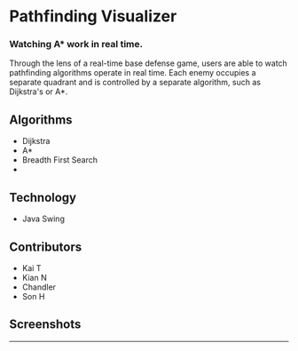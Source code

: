 # Pathfinding Visualizer
### Watching A* work in real time.

Through the lens of a real-time base defense game, users are able to watch pathfinding algorithms operate in real
time. Each enemy occupies a separate quadrant and is controlled by a separate algorithm, such as Dijkstra's or A*.

## Algorithms
- Dijkstra
- A*
- Breadth First Search
- 

## Technology
- Java Swing

## Contributors
- Kai T
- Kian N
- Chandler
- Son H

## Screenshots

---
